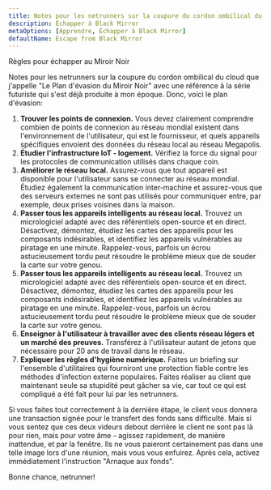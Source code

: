 ```yaml
---
title: Notes pour les netrunners sur la coupure du cordon ombilical du cloud, partie 2
description: Échapper à Black Mirror
metaOptions: [Apprendre, Échapper à Black Mirror]
defaultName: Escape from Black Mirror
---
```


<RoboAcademyText fWeight="500">
  Règles pour échapper au Miroir Noir
</RoboAcademyText>

<LessonImages imageClasses="mb"  src='escape-from-black-mirror/BlackMirror-02.png' alt="Escape from Black Mirror symbol" />

Notes pour les netrunners sur la coupure du cordon ombilical du cloud que j'appelle "Le Plan d'évasion du Miroir Noir" avec une référence à la série futuriste qui s'est déjà produite à mon époque. Donc, voici le plan d'évasion:

1. **Trouver les points de connexion.** Vous devez clairement comprendre combien de points de connexion au réseau mondial existent dans l'environnement de l'utilisateur, qui est le fournisseur, et quels appareils spécifiques envoient des données du réseau local au réseau Megapolis.
2. **Étudier l'infrastructure IoT - logement.** Vérifiez la force du signal pour les protocoles de communication utilisés dans chaque coin.
3. **Améliorer le réseau local.** Assurez-vous que tout appareil est disponible pour l'utilisateur sans se connecter au réseau mondial. Étudiez également la communication inter-machine et assurez-vous que des serveurs externes ne sont pas utilisés pour communiquer entre, par exemple, deux prises voisines dans la maison.
4. **Passer tous les appareils intelligents au réseau local.** Trouvez un micrologiciel adapté avec des référentiels open-source et en direct. Désactivez, démontez, étudiez les cartes des appareils pour les composants indésirables, et identifiez les appareils vulnérables au piratage en une minute. Rappelez-vous, parfois un écrou astucieusement tordu peut résoudre le problème mieux que de souder la carte sur votre genou.
5. **Passer tous les appareils intelligents au réseau local.** Trouvez un micrologiciel adapté avec des référentiels open-source et en direct. Désactivez, démontez, étudiez les cartes des appareils pour les composants indésirables, et identifiez les appareils vulnérables au piratage en une minute. Rappelez-vous, parfois un écrou astucieusement tordu peut résoudre le problème mieux que de souder la carte sur votre genou.
6. **Enseigner à l'utilisateur à travailler avec des clients réseau légers et un marché des preuves.** Transférez à l'utilisateur autant de jetons que nécessaire pour 20 ans de travail dans le réseau.
7. **Expliquer les règles d'hygiène numérique.** Faites un briefing sur l'ensemble d'utilitaires qui fourniront une protection fiable contre les méthodes d'infection externe populaires. Faites réaliser au client que maintenant seule sa stupidité peut gâcher sa vie, car tout ce qui est compliqué a été fait pour lui par les netrunners.

Si vous faites tout correctement à la dernière étape, le client vous donnera une transaction signée pour le transfert des fonds sans difficulté. Mais si vous sentez que ces deux videurs debout derrière le client ne sont pas là pour rien, mais pour votre âme - agissez rapidement, de manière inattendue, et par la fenêtre. Ils ne vous paieront certainement pas dans une telle image lors d'une réunion, mais vous vous enfuirez. Après cela, activez immédiatement l'instruction "Arnaque aux fonds".

<RoboAcademyText>
  Bonne chance, netrunner!
</RoboAcademyText>